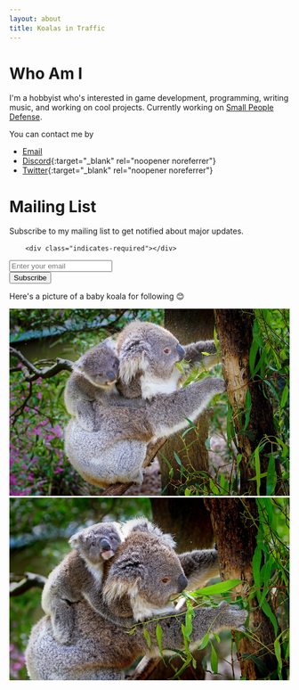 ```yaml
---
layout: about
title: Koalas in Traffic
---
```


# Who Am I

I'm a hobbyist who's interested in game development, programming, writing music, and working on cool projects. Currently working on [Small People Defense](/spd).

You can contact me by

* [Email](/spd/contact)
* [Discord](https://discord.gg/hu2Pv49suW){:target="_blank" rel="noopener noreferrer"}
* [Twitter](https://twitter.com/KoalasinTraffic){:target="_blank" rel="noopener noreferrer"}

# Mailing List

Subscribe to my mailing list to get notified about major updates.

<!-- Begin Mailchimp Signup Form -->
<div id="mc_embed_signup">
    <form action="https://github.us14.list-manage.com/subscribe/post?u=18db1708864cfb5f4110b2bfd&amp;id=26d7afd239&amp;f_id=00ea01e0f0" method="post" id="mc-embedded-subscribe-form" name="mc-embedded-subscribe-form" class="validate" target="_self">
        <div id="mc_embed_signup_scroll">

        <div class="indicates-required"></div>
<div class="mc-field-group">
	<label for="mce-EMAIL">
</label>
	<input type="email" value="" name="EMAIL" class="required email" id="mce-EMAIL" placeholder="Enter your email" required>
	<span id="mce-EMAIL-HELPERTEXT" class="helper_text"></span>
</div>
	<div id="mce-responses" class="clear foot">
		<div class="response" id="mce-error-response" style="display:none"></div>
		<div class="response" id="mce-success-response" style="display:none"></div>
	</div>    <!-- real people should not fill this in and expect good things - do not remove this or risk form bot signups-->
    <div style="position: absolute; left: -5000px;" aria-hidden="true"><input type="text" name="b_18db1708864cfb5f4110b2bfd_26d7afd239" tabindex="-1" value=""></div>
        <div class="optionalParent">
            <div class="clear foot">
                <input type="submit" value="Subscribe" name="subscribe" id="mc-embedded-subscribe" class="button">
            </div>
        </div>
    </div>
</form>
</div>

<!--End mc_embed_signup-->

Here's a picture of a baby koala for following &#128522;

<img src="/assets/images/koala-61190_960_720.jpg" alt="koala-61190_960_720.jpg">

<img src="/assets/images/koalas-61189_960_720.jpg" alt="koalas-61189_960_720.jpg">
